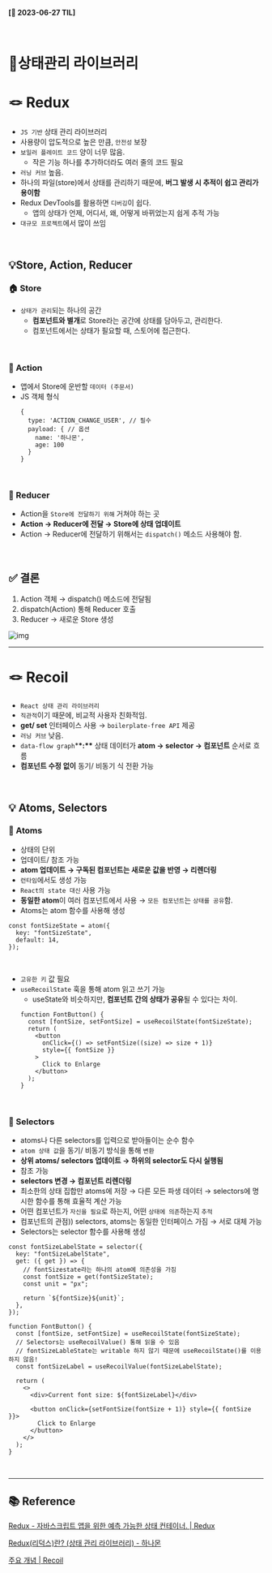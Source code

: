 **[📆 2023-06-27 TIL]**

<br/>

# 📍상태관리 라이브러리

# 🪢 Redux

- `JS 기반` 상태 관리 라이브러리
- 사용량이 압도적으로 높은 만큼, `안전성` 보장
- `보일러 플레이트 코드` 양이 너무 많음.
  - 작은 기능 하나를 추가하더라도 여러 줄의 코드 필요
- `러닝 커브` 높음.
- 하나의 파일(store)에서 상태를 관리하기 때문에, **버그 발생 시 추적이 쉽고 관리가 용이함**
- Redux DevTools를 활용하면 `디버깅`이 쉽다.
  - 앱의 상태가 언제, 어디서, 왜, 어떻게 바뀌었는지 쉽게 추적 가능
- `대규모 프로젝트`에서 많이 쓰임

<br/>

## 💡Store, Action, Reducer

### 🏠 Store

- `상태가 관리`되는 하나의 공간
  - **컴포넌트와 별개**로 Store라는 공간에 상태를 담아두고, 관리한다.
  - 컴포넌트에서는 상태가 필요할 때, 스토어에 접근한다.

<br/>

### 📜 Action

- 앱에서 Store에 운반할 `데이터 (주문서)`
- JS 객체 형식
  ```tsx
  {
    type: 'ACTION_CHANGE_USER', // 필수
    payload: { // 옵션
      name: '하나몬',
      age: 100
    }
  }
  ```

<br/>

### 💌 Reducer

- Action을 `Store에 전달하기 위해` 거쳐야 하는 곳
- **Action → Reducer에 전달 → Store에 상태 업데이트**
- Action → Reducer에 전달하기 위해서는 `dispatch()` 메소드 사용해야 함.

<br/>

## ✅ 결론

1. Action 객체 → dispatch() 메소드에 전달됨
2. dispatch(Action) 통해 Reducer 호출
3. Reducer → 새로운 Store 생성

![img](https://i0.wp.com/hanamon.kr/wp-content/uploads/2021/07/%E1%84%85%E1%85%B5%E1%84%83%E1%85%A5%E1%86%A8%E1%84%89%E1%85%B3-%E1%84%89%E1%85%A1%E1%86%BC%E1%84%90%E1%85%A2%E1%84%80%E1%85%AA%E1%86%AB%E1%84%85%E1%85%B5-%E1%84%83%E1%85%A9%E1%84%89%E1%85%B5%E1%86%A8%E1%84%92%E1%85%AA.png?w=944&ssl=1)

---

# 🪢 Recoil

- `React 상태 관리 라이브러리`
- `직관적`이기 때문에, 비교적 사용자 친화적임.
- **get/ set** 인터페이스 사용 → `boilerplate-free API` 제공
- `러닝 커브` 낮음.
- `data-flow graph`\***\*:\*\*** 상태 데이터가 **atom → selector → 컴포넌트** 순서로 흐름
- **컴포넌트 수정 없이** 동기/ 비동기 식 전환 가능

<br/>

## 💡 Atoms, Selectors

### 🫧 Atoms

- 상태의 단위
- 업데이트/ 참조 가능
- **atom 업데이트 → 구독된 컴포넌트는 새로운 값을 반영 → 리렌더링**
- `런타임`에서도 생성 가능
- `React의 state 대신` 사용 가능
- **동일한 atom**이 여러 컴포넌트에서 사용 → `모든 컴포넌트`는 `상태를 공유`함.
- Atoms는 atom 함수를 사용해 생성

```tsx
const fontSizeState = atom({
  key: "fontSizeState",
  default: 14,
});
```

<br/>

- `고유한 키` 값 필요
- `useRecoilState` 훅을 통해 atom 읽고 쓰기 가능
  - useState와 비슷하지만, **컴포넌트 간의 상태가 공유**될 수 있다는 차이.
  ```tsx
  function FontButton() {
    const [fontSize, setFontSize] = useRecoilState(fontSizeState);
    return (
      <button
        onClick={() => setFontSize((size) => size + 1)}
        style={{ fontSize }}
      >
        Click to Enlarge
      </button>
    );
  }
  ```

<br/>

### 👀 Selectors

- atoms나 다른 selectors를 입력으로 받아들이는 순수 함수
- `atom 상태 값`을 동기/ 비동기 방식을 통해 `변환`
- **상위 atoms/ selectors 업데이트 → 하위의 selector도 다시 실행됨**
- 참조 가능
- **selectors 변경 → 컴포넌트 리렌더링**
- 최소한의 상태 집합만 atoms에 저장 → 다른 모든 파생 데이터 → selectors에 명시한 함수를 통해 효율적 계산 가능
- 어떤 컴포넌트가 `자신을 필요`로 하는지, 어떤 `상태에 의존`하는지 `추적`
- 컴포넌트의 관점)) selectors, atoms는 동일한 인터페이스 가짐 → 서로 대체 가능
- Selectors는 selector 함수를 사용해 생성

```tsx
const fontSizeLabelState = selector({
  key: "fontSizeLabelState",
  get: ({ get }) => {
    // fontSizestate라는 하나의 atom에 의존성을 가짐
    const fontSize = get(fontSizeState);
    const unit = "px";

    return `${fontSize}${unit}`;
  },
});
```

```tsx
function FontButton() {
  const [fontSize, setFontSize] = useRecoilState(fontSizeState);
  // Selectors는 useRecoilValue() 통해 읽을 수 있음
  // fontSizeLableState는 writable 하지 않기 때문에 useRecoilState()를 이용하지 않음!
  const fontSizeLabel = useRecoilValue(fontSizeLabelState);

  return (
    <>
      <div>Current font size: ${fontSizeLabel}</div>

      <button onClick={setFontSize(fontSize + 1)} style={{ fontSize }}>
        Click to Enlarge
      </button>
    </>
  );
}
```

<br />

<hr/>

## 📚 Reference

[Redux - 자바스크립트 앱을 위한 예측 가능한 상태 컨테이너. | Redux](https://ko.redux.js.org/)

[Redux(리덕스)란? (상태 관리 라이브러리) - 하나몬](https://hanamon.kr/redux란-리덕스-상태-관리-라이브러리/)

[주요 개념 | Recoil](https://recoiljs.org/ko/docs/introduction/core-concepts)
